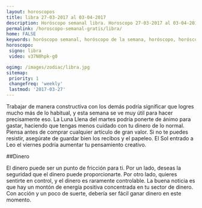 ```yaml
---
layout: horoscopos
title: libra 27-03-2017 al 03-04-2017 
description: Horóscopo semanal libra. Horoscopo 27-03-2017 al 03-04-2017. Horoscopos univision gratis
permalink: /horoscopo-semanal-gratis/libra/
home: FALSE
keywords: horóscopo semanal, horóscopo de la semana, horóscopo, horóscopo gratis,horóscopos, horóscopo esperanza gracia, horoscopos libra la semana, horóscopos gratis, Tarot, Astrologia, Zodíaco, libra, horoscopo gratis
horoscopo:
 signo: libra
 video: v37N0hpk-g0

ogimg: /images/zodiac/libra.jpg
sitemap:
 priority: 1
 changefreq: 'weekly'
 lastmod: '2017-03-27'
---
```



Trabajar de manera constructiva con los demás podría significar que logres mucho más de lo habitual, y esta semana se ve muy útil para hacer precisamente eso. La Luna Llena del martes podría ponerte de ánimo para gastar, haciendo que tengas menos cuidado con tu dinero de lo normal. Piensa antes de comprar cualquier artículo de gran valor. Si no te puedes resistir, asegúrate de guardar bien los recibos y el papeleo. El Sol entrado a Leo el viernes podría aumentar tu pensamiento creativo.

##Dinero

El dinero puede ser un punto de fricción para ti. Por un lado, deseas la seguridad que el dinero puede proporcionarte. Por otro lado, quieres sentirte en control, y el dinero es raramente controlable. La buena noticia es que hay un montón de energía positiva concentrada en tu sector de dinero. Con acción y un poco de suerte, debería ser fácil ganar dinero en este momento.